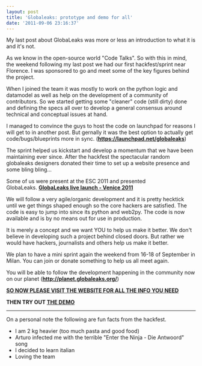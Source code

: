 ```yaml
---
layout: post
title: 'Globaleaks: prototype and demo for all'
date: '2011-09-06 23:16:37'
---
```


My last post about GlobaLeaks was more or less an introduction to what it is and it's not.

As we know in the open-source world "Code Talks".  So with this in mind, the weekend following my last post we had our first hackfest/sprint near Florence. I was sponsored to go and meet some of the key figures behind the project.

When I joined the team it was mostly to work on the python logic and datamodel as well as help on the development of a community of contributors. So we started getting some "cleaner" code (still dirty) done and defining the specs all over to develop a general consensus around technical and conceptual issues at hand.

I managed to convince the guys to host the code on launchpad for reasons I will get to in another post. But gernally it was the best option to actually get code/bugs/blueprints more in sync. (<a href="https://launchpad.net/globaleaks"><strong>https://launchpad.net/globaleaks</strong></a>)

The sprint helped us kickstart and develop a momentum that we have been maintaining ever since. After the hackfest the spectacular  random globaleaks designers donated their time to set up a website presence and some bling bling...

Some of us were present at the ESC 2011 and presented GlobaLeaks. <strong><a title="GlobaLeaks live launch - Venice 2011" href="http://www.slideshare.net/globaleaks/globaleaks-live-launch-venice-2011" target="_blank">GlobaLeaks live launch - Venice 2011</a></strong>

We will follow a very agile/organic development and it is pretty hecktick until we get things shaped enough so the core hackers are satisfied. The code is easy to jump into since its python and web2py. The code is now available and is by no means out for use in production.

It is merely a concept and we want YOU to help us make it better. We don't believe in developing such a project behind closed doors. But rather we would have hackers, journalists and others help us make it better.

We plan to have a mini sprint again the weekend from 16-18 of September in Milan. You can join or donate something to help us all meet again.

You will be able to follow the development happening in the community now on our planet (<a href="http://planet.globaleaks.org/"><strong>http://planet.globaleaks.org/</strong></a>)

<strong><a href="http://globaleaks.org/">SO NOW PLEASE VISIT THE WEBSITE FOR ALL THE INFO YOU NEED</a></strong>

<strong>THEN TRY OUT <a href="http://demo.globaleaks.org/">THE DEMO</a></strong>

---

On a personal note the following are fun facts from the hackfest.
<ul>
	<li>I am 2 kg heavier (too much pasta and good food)</li>
	<li>Arturo infected me with the terrible "Enter the Ninja - Die Antwoord" song</li>
	<li>I decided to learn italian</li>
	<li>Loving the team</li>
</ul>